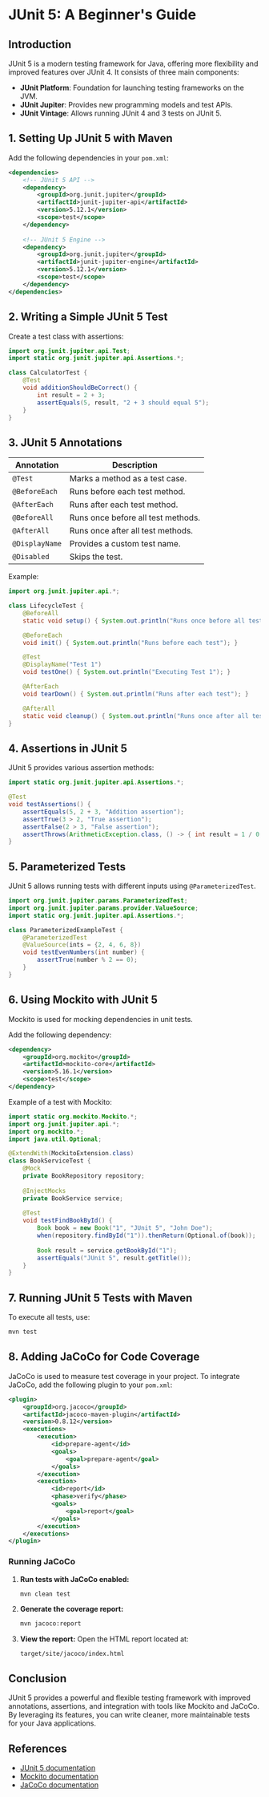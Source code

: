 # JUnit 5: A Beginner's Guide

## Introduction
JUnit 5 is a modern testing framework for Java, offering more flexibility and improved features over JUnit 4. It consists of three main components:

- **JUnit Platform**: Foundation for launching testing frameworks on the JVM.
- **JUnit Jupiter**: Provides new programming models and test APIs.
- **JUnit Vintage**: Allows running JUnit 4 and 3 tests on JUnit 5.

## 1. Setting Up JUnit 5 with Maven
Add the following dependencies in your `pom.xml`:

```xml
<dependencies>
    <!-- JUnit 5 API -->
    <dependency>
        <groupId>org.junit.jupiter</groupId>
        <artifactId>junit-jupiter-api</artifactId>
        <version>5.12.1</version>
        <scope>test</scope>
    </dependency>
    
    <!-- JUnit 5 Engine -->
    <dependency>
        <groupId>org.junit.jupiter</groupId>
        <artifactId>junit-jupiter-engine</artifactId>
        <version>5.12.1</version>
        <scope>test</scope>
    </dependency>
</dependencies>
```

## 2. Writing a Simple JUnit 5 Test
Create a test class with assertions:

```java
import org.junit.jupiter.api.Test;
import static org.junit.jupiter.api.Assertions.*;

class CalculatorTest {
    @Test
    void additionShouldBeCorrect() {
        int result = 2 + 3;
        assertEquals(5, result, "2 + 3 should equal 5");
    }
}
```

## 3. JUnit 5 Annotations

| Annotation | Description |
|------------|------------|
| `@Test` | Marks a method as a test case. |
| `@BeforeEach` | Runs before each test method. |
| `@AfterEach` | Runs after each test method. |
| `@BeforeAll` | Runs once before all test methods. |
| `@AfterAll` | Runs once after all test methods. |
| `@DisplayName` | Provides a custom test name. |
| `@Disabled` | Skips the test. |

Example:

```java
import org.junit.jupiter.api.*;

class LifecycleTest {
    @BeforeAll
    static void setup() { System.out.println("Runs once before all tests"); }

    @BeforeEach
    void init() { System.out.println("Runs before each test"); }

    @Test
    @DisplayName("Test 1")
    void testOne() { System.out.println("Executing Test 1"); }

    @AfterEach
    void tearDown() { System.out.println("Runs after each test"); }

    @AfterAll
    static void cleanup() { System.out.println("Runs once after all tests"); }
}
```

## 4. Assertions in JUnit 5
JUnit 5 provides various assertion methods:

```java
import static org.junit.jupiter.api.Assertions.*;

@Test
void testAssertions() {
    assertEquals(5, 2 + 3, "Addition assertion");
    assertTrue(3 > 2, "True assertion");
    assertFalse(2 > 3, "False assertion");
    assertThrows(ArithmeticException.class, () -> { int result = 1 / 0; });
}
```

## 5. Parameterized Tests
JUnit 5 allows running tests with different inputs using `@ParameterizedTest`.

```java
import org.junit.jupiter.params.ParameterizedTest;
import org.junit.jupiter.params.provider.ValueSource;
import static org.junit.jupiter.api.Assertions.*;

class ParameterizedExampleTest {
    @ParameterizedTest
    @ValueSource(ints = {2, 4, 6, 8})
    void testEvenNumbers(int number) {
        assertTrue(number % 2 == 0);
    }
}
```

## 6. Using Mockito with JUnit 5
Mockito is used for mocking dependencies in unit tests.

Add the following dependency:

```xml
<dependency>
    <groupId>org.mockito</groupId>
    <artifactId>mockito-core</artifactId>
    <version>5.16.1</version>
    <scope>test</scope>
</dependency>
```

Example of a test with Mockito:

```java
import static org.mockito.Mockito.*;
import org.junit.jupiter.api.*;
import org.mockito.*;
import java.util.Optional;

@ExtendWith(MockitoExtension.class)
class BookServiceTest {
    @Mock
    private BookRepository repository;
    
    @InjectMocks
    private BookService service;
    
    @Test
    void testFindBookById() {
        Book book = new Book("1", "JUnit 5", "John Doe");
        when(repository.findById("1")).thenReturn(Optional.of(book));
        
        Book result = service.getBookById("1");
        assertEquals("JUnit 5", result.getTitle());
    }
}
```

## 7. Running JUnit 5 Tests with Maven
To execute all tests, use:

```sh
mvn test
```

## 8. Adding JaCoCo for Code Coverage
JaCoCo is used to measure test coverage in your project. To integrate JaCoCo, add the following plugin to your `pom.xml`:

```xml
<plugin>
    <groupId>org.jacoco</groupId>
    <artifactId>jacoco-maven-plugin</artifactId>
    <version>0.8.12</version>
    <executions>
        <execution>
            <id>prepare-agent</id>
            <goals>
                <goal>prepare-agent</goal>
            </goals>
        </execution>
        <execution>
            <id>report</id>
            <phase>verify</phase>
            <goals>
                <goal>report</goal>
            </goals>
        </execution>
    </executions>
</plugin>
```

### Running JaCoCo
1. **Run tests with JaCoCo enabled:**

   ```sh
   mvn clean test
   ```

2. **Generate the coverage report:**

   ```sh
   mvn jacoco:report
   ```

3. **View the report:**
   Open the HTML report located at:

   ```
   target/site/jacoco/index.html
   ```

## Conclusion
JUnit 5 provides a powerful and flexible testing framework with improved annotations, assertions, and integration with tools like Mockito and JaCoCo. By leveraging its features, you can write cleaner, more maintainable tests for your Java applications.

## References
- [JUnit 5 documentation](https://junit.org/junit5/)
- [Mockito documentation](https://site.mockito.org/)
- [JaCoCo documentation](https://www.eclemma.org/jacoco/)

